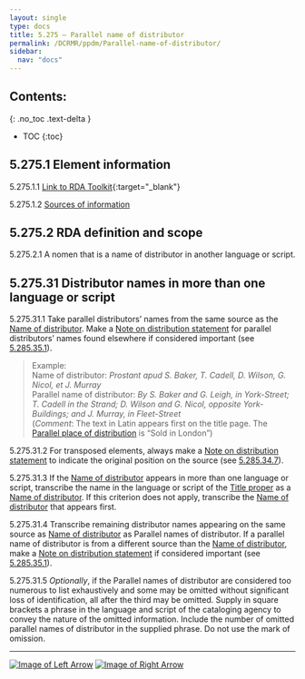 ```yaml
---
layout: single
type: docs
title: 5.275 — Parallel name of distributor
permalink: /DCRMR/ppdm/Parallel-name-of-distributor/
sidebar:
  nav: "docs"
---
```


## Contents:
{: .no_toc .text-delta }

- TOC
{:toc}

## 5.275.1 Element information

<a name="5.275.1.1">5.275.1.1</a> [Link to RDA Toolkit](https://beta.rdatoolkit.org/Content/Index?externalId=en-US_ala-fe253018-c149-3a20-9fdb-c9c17faa0ac0){:target="_blank"}

<a name="5.275.1.2">5.275.1.2</a> [Sources of information](/DCRMR/ppdm/#5011-sources-of-information)

## 5.275.2 RDA definition and scope

<a name="5.275.2.1">5.275.2.1</a> A nomen that is a name of distributor in another language or script.

## 5.275.31 Distributor names in more than one language or script

<a name="5.275.31.1">5.275.31.1</a> Take parallel distributors’ names from the same source as the [Name of distributor](/DCRMR/ppdm/Name-of-distributor/). Make a [Note on distribution statement](/DCRMR/ppdm/Note-on-distribution-statement/) for  parallel distributors’ names found elsewhere if considered important (see [5.285.35.1](/DCRMR/ppdm/Note-on-distribution-statement/#5.285.35.1)).

>Example:  
>Name of distributor: <CITE>Prostant apud S. Baker, T. Cadell, D. Wilson, G. Nicol, et J. Murray</CITE>  
>Parallel name of distributor: <CITE>By S. Baker and G. Leigh, in York-Street; T. Cadell in the Strand; D. Wilson and G. Nicol, opposite York-Buildings; and J. Murray, in Fleet-Street</CITE>  
>(*Comment*: The text in Latin appears first on the title page. The [Parallel place of distribution](/DCRMR/ppdm/Parallel-place-of-distribution/) is “Sold in London”)

<a name="5.275.31.2">5.275.31.2</a> For transposed elements, always make a [Note on distribution statement](/DCRMR/ppdm/Note-on-distribution-statement/) to indicate the original position on the source (see [5.285.34.7](/DCRMR/ppdm/Note-on-distribution-statement/#5.285.34.7)). 

<a name="5.275.31.3">5.275.31.3</a> If the [Name of distributor](/DCRMR/ppdm/Name-of-distributor/) appears in more than one language or script, transcribe the name in the language or script of the [Title proper](/DCRMR/title/Title-proper) as a [Name of distributor](/DCRMR/ppdm/Name-of-distributor/). If this criterion does not apply, transcribe the [Name of distributor](/DCRMR/ppdm/Name-of-distributor/) that appears first.

<a name="5.275.31.4">5.275.31.4</a> Transcribe remaining distributor names appearing on the same source as [Name of distributor](/DCRMR/ppdm/Name-of-distributor/) as Parallel names of distributor. If a parallel name of distributor is from a different source than the [Name of distributor](/DCRMR/ppdm/Name-of-distributor/), make a [Note on distribution statement](/DCRMR/ppdm/Note-on-distribution-statement/) if considered important (see [5.285.35.1](/DCRMR/ppdm/Note-on-distribution-statement/#5.285.35.1)).

<a name="5.275.31.5">5.275.31.5</a> *Optionally*, if the Parallel names of distributor are considered too numerous to list exhaustively and some may be omitted without significant loss of identification, all after the third may be omitted. Supply in square brackets a phrase in the language and script of the cataloging agency to convey the nature of the omitted information. Include the number of omitted parallel names of distributor in the supplied phrase. Do not use the mark of omission.

---

[![Image of Left Arrow](https://rbms-bsc.github.io/DCRMR/assets/pictures/navigation/Arrow_Left.png "5.27 — Name of distributor")](/DCRMR/ppdm/Name-of-distributor/) [![Image of Right Arrow](https://rbms-bsc.github.io/DCRMR/assets/pictures/navigation/Arrow_Right.png "5.28 — Date of distribution")](/DCRMR/ppdm/Date-of-distribution/)
